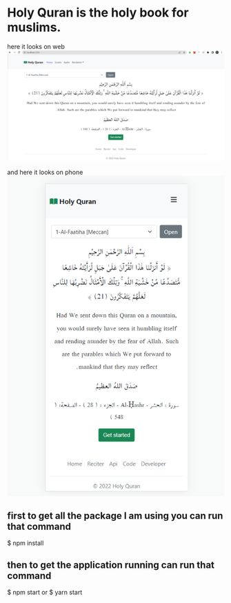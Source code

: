 # Holy Quran is the holy book for muslims.
here it looks on web
![](preview/web.PNG)

and here it looks on phone
![](preview/phone.PNG)



## first to get all the package I am using you can run that command 
$ npm install


## then to get the application running can run that command 
$ npm start
or 
$ yarn start

